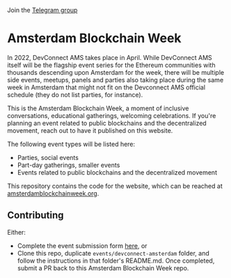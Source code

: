 Join the [Telegram group](https://t.me/amsblockchainweek)

# Amsterdam Blockchain Week

In 2022, DevConnect AMS takes place in April. While DevConnect AMS itself will be the flagship event series for the Ethereum communities with thousands descending upon Amsterdam for the week, there will be multiple side events, meetups, panels and parties also taking place during the same week in Amsterdam that might not fit on the Devconnect AMS official schedule (they do not list parties, for instance).

This is the Amsterdam Blockchain Week, a moment of inclusive conversations, educational gatherings, welcoming celebrations. If you're planning an event related to public blockchains and the decentralized movement, reach out to have it published on this website.

The following event types will be listed here:
- Parties, social events
- Part-day gatherings, smaller events
- Events related to public blockchains and the decentralized movement

This repository contains the code for the website, which can be reached at
[amsterdamblockchainweek.org](https://amsterdamblockchainweek.org/).

## Contributing
Either:
- Complete the event submission form [here](https://docs.google.com/forms/d/e/1FAIpQLSe12ruWqQfGoBi6eEHjyRejaGun6cg45hvZwtvRwmt82BQ5Bg/viewform), or
- Clone this repo, duplicate `events/devconnect-amsterdam` folder, and follow the instructions in that folder's README.md. Once completed, submit a PR back to this Amsterdam Blockchain Week repo.
